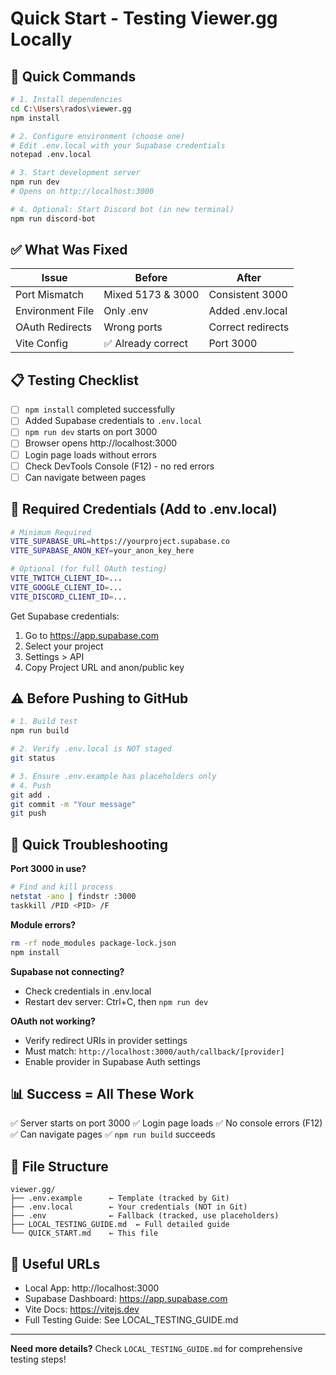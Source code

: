 # Quick Start - Testing Viewer.gg Locally

## 🚀 Quick Commands

```bash
# 1. Install dependencies
cd C:\Users\rados\viewer.gg
npm install

# 2. Configure environment (choose one)
# Edit .env.local with your Supabase credentials
notepad .env.local

# 3. Start development server
npm run dev
# Opens on http://localhost:3000

# 4. Optional: Start Discord bot (in new terminal)
npm run discord-bot
```

## ✅ What Was Fixed

| Issue | Before | After |
|-------|--------|-------|
| Port Mismatch | Mixed 5173 & 3000 | Consistent 3000 |
| Environment File | Only .env | Added .env.local |
| OAuth Redirects | Wrong ports | Correct redirects |
| Vite Config | ✅ Already correct | Port 3000 |

## 📋 Testing Checklist

- [ ] `npm install` completed successfully
- [ ] Added Supabase credentials to `.env.local`
- [ ] `npm run dev` starts on port 3000
- [ ] Browser opens http://localhost:3000
- [ ] Login page loads without errors
- [ ] Check DevTools Console (F12) - no red errors
- [ ] Can navigate between pages

## 🔑 Required Credentials (Add to .env.local)

```bash
# Minimum Required
VITE_SUPABASE_URL=https://yourproject.supabase.co
VITE_SUPABASE_ANON_KEY=your_anon_key_here

# Optional (for full OAuth testing)
VITE_TWITCH_CLIENT_ID=...
VITE_GOOGLE_CLIENT_ID=...
VITE_DISCORD_CLIENT_ID=...
```

Get Supabase credentials:
1. Go to https://app.supabase.com
2. Select your project
3. Settings > API
4. Copy Project URL and anon/public key

## ⚠️ Before Pushing to GitHub

```bash
# 1. Build test
npm run build

# 2. Verify .env.local is NOT staged
git status

# 3. Ensure .env.example has placeholders only
# 4. Push
git add .
git commit -m "Your message"
git push
```

## 🐛 Quick Troubleshooting

**Port 3000 in use?**
```bash
# Find and kill process
netstat -ano | findstr :3000
taskkill /PID <PID> /F
```

**Module errors?**
```bash
rm -rf node_modules package-lock.json
npm install
```

**Supabase not connecting?**
- Check credentials in .env.local
- Restart dev server: Ctrl+C, then `npm run dev`

**OAuth not working?**
- Verify redirect URIs in provider settings
- Must match: `http://localhost:3000/auth/callback/[provider]`
- Enable provider in Supabase Auth settings

## 📊 Success = All These Work

✅ Server starts on port 3000
✅ Login page loads
✅ No console errors (F12)
✅ Can navigate pages
✅ `npm run build` succeeds

## 📁 File Structure

```
viewer.gg/
├── .env.example      ← Template (tracked by Git)
├── .env.local        ← Your credentials (NOT in Git)
├── .env              ← Fallback (tracked, use placeholders)
├── LOCAL_TESTING_GUIDE.md  ← Full detailed guide
└── QUICK_START.md    ← This file
```

## 🔗 Useful URLs

- Local App: http://localhost:3000
- Supabase Dashboard: https://app.supabase.com
- Vite Docs: https://vitejs.dev
- Full Testing Guide: See LOCAL_TESTING_GUIDE.md

---

**Need more details?** Check `LOCAL_TESTING_GUIDE.md` for comprehensive testing steps!
